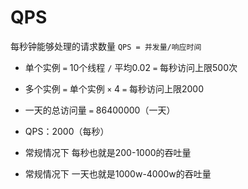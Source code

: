 # QPS
每秒钟能够处理的请求数量
`QPS = 并发量/响应时间`

- 单个实例 `=` 10个线程 `/` 平均0.02 `=` 每秒访问上限500次
- 多个实例 `=` 单个实例 `×` 4 `=` 每秒访问上限2000
- 一天的总访问量 `=` 86400000（一天）
- QPS：2000（每秒）

- 常规情况下 每秒也就是200-1000的吞吐量
- 常规情况下 一天也就是1000w-4000w的吞吐量